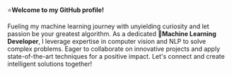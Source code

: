 ⭐**Welcome to my GitHub profile!**

  Fueling my machine learning journey with unyielding curiosity and let passion be your greatest algorithm. As a dedicated **🧠Machine Learning Developer**, I leverage expertise in computer vision and NLP to solve complex problems. Eager to collaborate on      innovative projects and apply state-of-the-art techniques for a positive impact. Let's connect and create intelligent solutions together!
